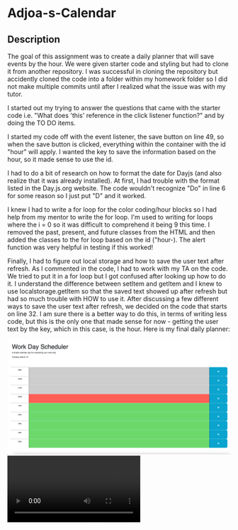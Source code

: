 # Adjoa-s-Calendar

## Description
The goal of this assignment was to create a daily planner that will save events by the hour. We were given starter code and styling but had to clone it from another repository. I was successful in cloning the repository but accidently cloned the code into a folder within my homework folder so I did not make multiple commits until after I realized what the issue was with my tutor. 

I started out my trying to answer the questions that came with the starter code i.e. "What does 'this' reference in the click listener function?" and by doing the TO DO items. 

I started my code off with the event listener, the save button on line 49, so when the save button is clicked, everything within the container with the id "hour" will apply. I wanted the key to save the information based on the hour, so it made sense to use the id. 

I had to do a bit of research on how to format the date for Dayjs (and also realize that it was already installed). At first, I had trouble with the format listed in the Day.js.org website. The code wouldn't recognize "Do" in line 6 for some reason so I just put "D" and it worked. 

I knew I had to write a for loop for the color coding/hour blocks so I had help from my mentor to write the for loop. I'm used to writing for loops where the i = 0 so it was difficult to comprehend it being 9 this time. I removed the past, present, and future classes from the HTML and then added the classes to the for loop based on the id ("hour-). The alert function was very helpful in testing if this worked! 

Finally, I had to figure out local storage and how to save the user text after refresh. As I commented in the code, I had to work with my TA on the code. We tried to put it in a for loop but I got confused after looking up how to do it. I understand the difference between setItem and getItem and I knew to use localstorage.getItem so that the saved text showed up after refresh but had so much trouble with HOW to use it. After discussing a few different ways to save the user text after refresh, we decided on the code that starts on line 32. I am sure there is a better way to do this, in terms of writing less code, but this is the only one that made sense for now - getting the user text by the key, which in this case, is the hour. Here is my final daily planner:

<img src="./Assets/Screenshot 2024-03-12 at 12.47.18 PM.png" alt = "screenshot of my finished assignment">

<video src="./Assets/WorkDay_Scheduler_Screen Recording.mov" alt = "screen recording of my homework"/>

## What Have I Learned?
I am learning that it is okay to not know something. It is still a work in progress. I am still struggling with syntax and how to write the code but I am coming to terms with the fact that this is normal and many others still have this issue. I am at least able to pseudocode what I would like to code. I'm glad JQuery is no longer widely used. 

One fun detail I learned (also commented in the code) is that we can have multiple classes in the HTML code by putting a space in between the class names. I didn't know we could have more than one class within an element. I also see how often my instructors/TA's/mentors console log everything for testing. I learned how useful the console log is vs just seeing if the code worked (if that makes sense?). 

I had a very hard time with local storage during this assignment. I went to tutoring and asked my TA for help because I could not get it. I went to various sites like MDN Web Docs, JavaScript.info, and <a href="https://blog.logrocket.com/localstorage-javascript-complete-guide/" target="_blank" alt = "javascript guide">this site</a> but I was told the key I used for the local storage was undefined. I tried multiple times (as you can see in the code) to get the (key, value) defined and for it to show up in the local storage in my inspector. I also have trouble understanding when to use JSON stringify. This is something I will have to practice multiple times - it's not as clear for me. I am always asking why because it doesn't make the most sense. 

## Credits
I never thought I would have this much support during this journey. I am so thankful for my mentors, TA and instructor for their help. I honestly don't know where I would be without them.



